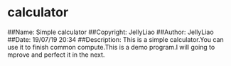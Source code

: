 # calculator

  ##Name: Simple calculator
  ##Copyright: JellyLiao
  ##Author: JellyLiao
  ##Date: 19/07/19 20:34
  ##Description: This is a simple calculator.You can use it to finish common compute.This is a demo program.I will going to mprove and perfect it in the next.
